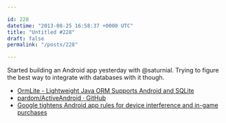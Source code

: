 ```yaml
---

id: 228
datetime: "2013-08-25 16:58:37 +0000 UTC"
title: "Untitled #228"
draft: false
permalink: "/posts/228"

---
```


Started building an Android app yesterday with @saturnial. Trying to figure the best way to integrate with databases with it though. 

 
 * [OrmLite - Lightweight Java ORM Supports Android and SQLite](http://ormlite.com/sqlite_java_android_orm.shtml)
 * [pardom/ActiveAndroid · GitHub](https://github.com/pardom/ActiveAndroid)
 * [Google tightens Android app rules for device interference and in-game purchases](http://www.engadget.com/2013/08/23/google-tightens-android-app-rules-that-ban-device-interference/)


